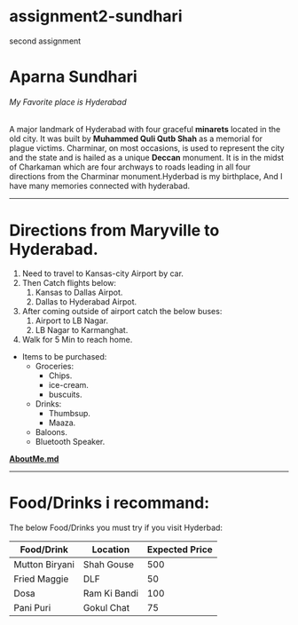 # assignment2-sundhari
second assignment 

# Aparna Sundhari

###### My Favorite place is Hyderabad

A major landmark of Hyderabad with four graceful **minarets** located in the old city. It was built by **Muhammed Quli Qutb Shah** as a memorial for plague victims. Charminar, on most occasions, is used to represent the city and the state and is hailed as a unique **Deccan** monument. It is in the midst of Charkaman which are four archways to roads leading in all four directions from the Charminar monument.Hyderbad is my birthplace, And I have many memories connected with hyderabad.

---

# Directions from Maryville to Hyderabad.
  1. Need to travel to Kansas-city Airport by car.
  2. Then Catch flights below:
     1. Kansas to Dallas Airpot.
     2. Dallas to Hyderabad Airpot.
  3. After coming outside of airport catch the below buses:
     1. Airport to LB Nagar.
     2. LB Nagar to Karmanghat.
  4. Walk for 5 Min to reach home.

* Items to be purchased:
  * Groceries:
    * Chips.
    * ice-cream.
    * buscuits.
  * Drinks:
    * Thumbsup.
    * Maaza.
  * Baloons.
  * Bluetooth Speaker.

**[AboutMe.md](AboutMe.md)**

---

# Food/Drinks i recommand:

The below Food/Drinks you must try if you visit Hyderbad:

| Food/Drink | Location | Expected Price |
| --- | --- | --- |
| Mutton Biryani | Shah Gouse | 500 |
| Fried Maggie | DLF | 50 |
| Dosa | Ram Ki Bandi | 100 |
| Pani Puri | Gokul Chat | 75 |
